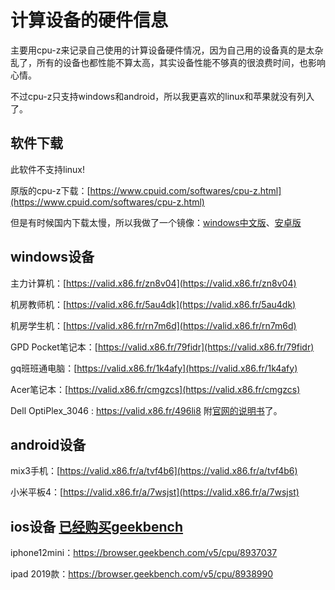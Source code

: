 # 计算设备的硬件信息

主要用cpu-z来记录自己使用的计算设备硬件情况，因为自己用的设备真的是太杂乱了，所有的设备也都性能不算太高，其实设备性能不够真的很浪费时间，也影响心情。

不过cpu-z只支持windows和android，所以我更喜欢的linux和苹果就没有列入了。

## 软件下载

此软件不支持linux!

原版的cpu-z下载：[https://www.cpuid.com/softwares/cpu-z.html](https://www.cpuid.com/softwares/cpu-z.html)

但是有时候国内下载太慢，所以我做了一个镜像：[windows中文版](https://nas.aqde.net:9090/fbsharing/gS4DXc16)、[安卓版](https://nas.aqde.net:9090/fbsharing/V4xfz4az)

## windows设备

主力计算机：[https://valid.x86.fr/zn8v04](https://valid.x86.fr/zn8v04)

机房教师机：[https://valid.x86.fr/5au4dk](https://valid.x86.fr/5au4dk)

机房学生机：[https://valid.x86.fr/rn7m6d](https://valid.x86.fr/rn7m6d)

GPD Pocket笔记本：[https://valid.x86.fr/79fidr](https://valid.x86.fr/79fidr)

gq班班通电脑：[https://valid.x86.fr/1k4afy](https://valid.x86.fr/1k4afy)

Acer笔记本：[https://valid.x86.fr/cmgzcs](https://valid.x86.fr/cmgzcs)

Dell OptiPlex_3046 : https://valid.x86.fr/496li8 附[官网的说明书](https://i.dell.com/sites/csdocuments/Business_large-Business_merchandizing_Documents/zh/cn/OptiPlex_3046_Technical_Spec_Sheet_ZH_CN_HR_yh_V3.pdf)了。

## android设备

mix3手机：[https://valid.x86.fr/a/tvf4b6](https://valid.x86.fr/a/tvf4b6)

小米平板4：[https://valid.x86.fr/a/7wsjst](https://valid.x86.fr/a/7wsjst)

## ios设备 [已经购买geekbench](https://browser.geekbench.com/)
iphone12mini：https://browser.geekbench.com/v5/cpu/8937037

ipad 2019款：https://browser.geekbench.com/v5/cpu/8938990